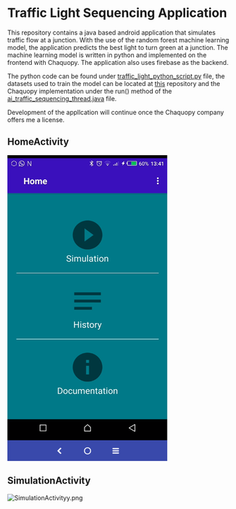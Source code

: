 # Traffic Light Sequencing Application

This repository contains a java based android application that simulates traffic flow at a junction.
With the use of the random forest machine learning model, the application predicts the best light to turn green at a junction.
The machine learning model is written in python and implemented on the frontend with Chaquopy. The application also uses
firebase as the backend.

The python code can be found under [traffic_light_python_script.py](https://github.com/Brokoth/TrafficApp/blob/main/app/src/main/python/traffic_light_python_script.py) file,
the datasets used to train the model can be located at [this](https://github.com/Brokoth/TrafficAppData/) repository and the Chaquopy implementation under the run() method of the [ai_traffic_sequencing_thread.java](https://github.com/Brokoth/TrafficApp/blob/main/app/src/main/java/com/example/trafficapp/ai_traffic_sequencing_thread.java) file.

Development of the appllcation will continue once the Chaquopy company offers me a license.

## HomeActivity
![HomeActiviy.png](https://github.com/Brokoth/TrafficApp/blob/main/HomeActivity.PNG)
## SimulationActivity
![SimulationActivityy.png]()
